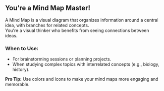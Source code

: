 ## **You're a Mind Map Master!**  

A Mind Map is a visual diagram that organizes information around a central idea, with branches for related concepts.  
You're a visual thinker who benefits from seeing connections between ideas.  

### When to Use:  
- For brainstorming sessions or planning projects.  
- When studying complex topics with interrelated concepts (e.g., biology, history).  

**Pro Tip:** Use colors and icons to make your mind maps more engaging and memorable.  
